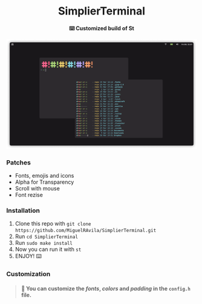 <div align="center">
<h1>SimplierTerminal</h1>
<b>⌨️ Customized build of St</b>
</div>

<p align="center">
  <img src="https://github.com/MiguelRAvila/SimplierTerminal/blob/master/assets/head.png">
</p>

### Patches

- Fonts, emojis and icons
- Alpha for Transparency
- Scroll with mouse
- Font rezise

### Installation

1. Clone this repo with `git clone https://github.com/MiguelRAvila/SimplierTerminal.git`
2. Run `cd SimplierTerminal`
3. Run `sudo make install`
4. Now you can run it with `st`
5. ENJOY! ⌨️

### Customization

> #### 🌟 You can customize the _fonts_, _colors_ and _padding_ in the `config.h` file.
